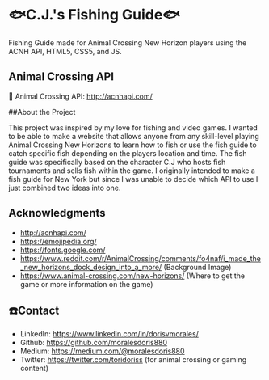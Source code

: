 # 🐟C.J.'s Fishing Guide🐟
Fishing Guide made for Animal Crossing New Horizon players using the ACNH API, HTML5, CSS5, and JS.

## Animal Crossing API 

🍃 Animal Crossing API: http://acnhapi.com/

##About the Project 

This project was inspired by my love for fishing and video games. I wanted to be able to make a website that allows anyone from any skill-level playing Animal Crossing New Horizons to learn how to fish or use the fish guide to catch specific fish depending on the players location and time. The fish guide was specifically based on the character C.J who hosts fish tournaments and sells fish within the game. I originally intended to make a fish guide for New York but since I was unable to decide which API to use I just combined two ideas into one. 

## Acknowledgments

* http://acnhapi.com/
* https://emojipedia.org/
* https://fonts.google.com/ 
* https://www.reddit.com/r/AnimalCrossing/comments/fo4naf/i_made_the_new_horizons_dock_design_into_a_more/ (Background Image)
* https://www.animal-crossing.com/new-horizons/ (Where to get the game or more information on the game) 

## ☎️Contact

* LinkedIn: https://www.linkedin.com/in/dorisvmorales/
* Github: https://github.com/moralesdoris880
* Medium: https://medium.com/@moralesdoris880
* Twitter: https://twitter.com/toridoriss (for animal crossing or gaming content)

